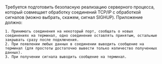 Требуется подготовить безопасную реализацию серверного процесса, который совмещает обработку соединений TCP/IP с обработкой сигналов (можно выбрать, скажем, сигнал SIGHUP). Приложение должно:

    1. Принимать соединения на некоторый порт, сообщать о новых соединениях на терминал, одно соединение оставлять принятым, остальные закрывать сразу после подключения.
    2. При появлении любых данных в соединении выводить сообщение на терминал (для простоты достаточно вывести только количество полученных данных).
    3. При получении сигнала выводить сообщение на терминал.
